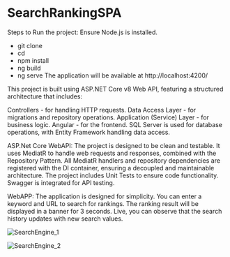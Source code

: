 # SearchRankingSPA

Steps to Run the project:
Ensure Node.js is installed.
- git clone <repository-url>
- cd <project-directory>
- npm install
- ng build
- ng serve 
The application will be available at http://localhost:4200/

This project is built using ASP.NET Core v8 Web API, featuring a structured architecture that includes:

Controllers - for handling HTTP requests.
Data Access Layer - for migrations and repository operations.
Application (Service) Layer - for business logic.
Angular - for the frontend.
SQL Server is used for database operations, with Entity Framework handling data access.

ASP.Net Core WebAPI:
The project is designed to be clean and testable. It uses MediatR to handle web requests and responses, combined with the Repository Pattern. All MediatR handlers and repository dependencies are registered with the DI container, ensuring a decoupled and maintainable architecture.
The project includes Unit Tests to ensure code functionality.
Swagger is integrated for API testing.

WebAPP:
The application is designed for simplicity. You can enter a keyword and URL to search for rankings. The ranking result will be displayed in a banner for 3 seconds. Live, you can observe that the search history updates with new search values.

![SearchEngine_1](https://github.com/user-attachments/assets/20283ab2-abf5-462b-9513-427810feea7d)

![SearchEngine_2](https://github.com/user-attachments/assets/be7746c3-7124-472a-a230-c69b03d4bba7)


